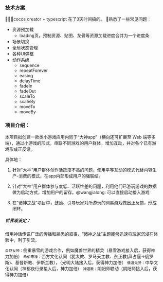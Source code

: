 ### 技术方案
cocos creator + typescript 花了3天时间搞的。
熟悉了一些常见问题：
- 资源预加载
  - loading页，预制资源、贴图、龙骨等资源加载进度合并为一个进度条
- 场景切换
- 全局状态管理
- 各种UI弹框
- 动作系统
  - sequence
  - repeatForever
  - easing
  - delayTime
  - fadeIn
  - fadeOut
  - scaleTo
  - scaleBy
  - moveTo
  - moveBy
### 项目介绍：
本项目拟创建一款类小游戏应用内嵌于“大神app”（横向还可扩展至 Web 端等多端），通过小游戏的形式，串联不同游戏的用户群体，增加互动，并对各个已有游戏形成正反馈。

具体地：
1. 针对“大神”用户群体创作活跃度不高的问题，使用平等互动的模式代替内容生产-消费的模式，在app内部形成用户的强联结。

2. 针对“大神”用户群体参与度低、活跃性差的问题，利用他们已游玩游戏的数据做为启动方式，增加用户的留存。@wangjialong: 可以直接启动接入游戏

3. 在“诸神之战”项目中，鼓励、引导玩家对所游玩的网易游戏做出正反馈，形成闭环。

##### 世界观设定：
借用神话传说广泛的传播和熟悉的叙事，“诸神之战”主题能够迅速将玩家沉浸在体验中，利于引流。

`自然女神：`侧重暴雪的游戏合作，例如魔兽世界的精灵（暴雪游戏接入后，获得神力加倍）
`希伯来神：`西方文化认同（犹太教、罗马天主教、东正教(拜占庭->俄罗斯)、基督新教、伊斯兰教），（光明大陆接入后，获得神力加倍）
`儒道先贤：`中华文化认同（神都夜行录接入后，神力加倍）
`神道教：`阴阳师联动（阴阳师接入后，获得神力加倍）